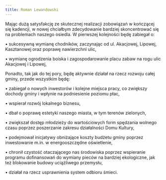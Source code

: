 ```yaml
---
title: Roman Lewandowski
---
```


Mając dużą satysfakcję ze skutecznej realizacji zobowiązań w kończącej się kadencji, w nowej chciałbym zdecydowanie bardziej skoncentrować się na problemach naszego osiedla. W pierwszej kolejności będę zabiegał o:

•	sukcesywną wymianę chodników, zaczynając od ul. Akacjowej, Lipowej, Kasztanowej oraz poprawę nawierzchni ulic,

•	wymianę ogrodzenia boiska i zagospodarowanie placu zabaw na rogu ulic Akacjowej i Lipowej, 

Ponadto, tak jak do tej pory, będę aktywnie działał na rzecz rozwoju całej gminy, przede wszystkim będę:

•	zabiegał o nowych inwestorów i kolejne miejsca pracy, co zwiększy dochody gminy i wpłynie na podniesienie poziomu płac,

•	wspierał rozwój lokalnego biznesu,

•	dbał o poprawę estetyki naszego miasta, w tym terenów zielonych,

•	zwiększał dostęp młodzieży do wartościowych form spędzania wolnego czasu poprzez poszerzanie zakresu działalności Domu Kultury,

•	podejmował inicjatywy obniżające koszty budżetu gminy poprzez inwestowanie m.in. w energooszczędne oświetlenie,

•	chronił czystość otaczającego nas środowiska poprzez wspieranie programu dofinansowań do wymiany pieców na bardziej ekologiczne, jak też blokowanie budowy uciążliwego przemysłu,

•	działał na rzecz usprawnienia system odbioru śmieci.

